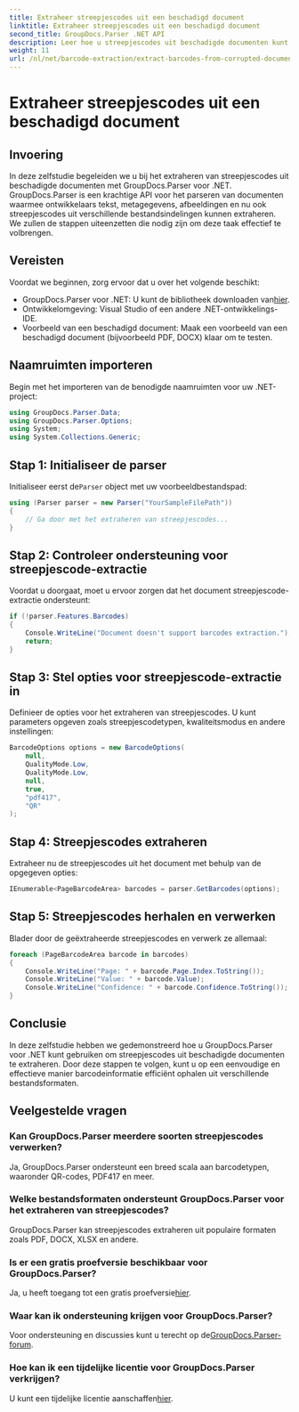 ```yaml
---
title: Extraheer streepjescodes uit een beschadigd document
linktitle: Extraheer streepjescodes uit een beschadigd document
second_title: GroupDocs.Parser .NET API
description: Leer hoe u streepjescodes uit beschadigde documenten kunt extraheren met GroupDocs.Parser voor .NET. Uitgebreide tutorial met stapsgewijze instructies.
weight: 11
url: /nl/net/barcode-extraction/extract-barcodes-from-corrupted-document/
---
```


# Extraheer streepjescodes uit een beschadigd document

## Invoering
In deze zelfstudie begeleiden we u bij het extraheren van streepjescodes uit beschadigde documenten met GroupDocs.Parser voor .NET. GroupDocs.Parser is een krachtige API voor het parseren van documenten waarmee ontwikkelaars tekst, metagegevens, afbeeldingen en nu ook streepjescodes uit verschillende bestandsindelingen kunnen extraheren. We zullen de stappen uiteenzetten die nodig zijn om deze taak effectief te volbrengen.
## Vereisten
Voordat we beginnen, zorg ervoor dat u over het volgende beschikt:
-  GroupDocs.Parser voor .NET: U kunt de bibliotheek downloaden van[hier](https://releases.groupdocs.com/parser/net/).
- Ontwikkelomgeving: Visual Studio of een andere .NET-ontwikkelings-IDE.
- Voorbeeld van een beschadigd document: Maak een voorbeeld van een beschadigd document (bijvoorbeeld PDF, DOCX) klaar om te testen.

## Naamruimten importeren
Begin met het importeren van de benodigde naamruimten voor uw .NET-project:
```csharp
using GroupDocs.Parser.Data;
using GroupDocs.Parser.Options;
using System;
using System.Collections.Generic;
```
## Stap 1: Initialiseer de parser
 Initialiseer eerst de`Parser` object met uw voorbeeldbestandspad:
```csharp
using (Parser parser = new Parser("YourSampleFilePath"))
{
    // Ga door met het extraheren van streepjescodes...
}
```
## Stap 2: Controleer ondersteuning voor streepjescode-extractie
Voordat u doorgaat, moet u ervoor zorgen dat het document streepjescode-extractie ondersteunt:
```csharp
if (!parser.Features.Barcodes)
{
    Console.WriteLine("Document doesn't support barcodes extraction.");
    return;
}
```
## Stap 3: Stel opties voor streepjescode-extractie in
Definieer de opties voor het extraheren van streepjescodes. U kunt parameters opgeven zoals streepjescodetypen, kwaliteitsmodus en andere instellingen:
```csharp
BarcodeOptions options = new BarcodeOptions(
    null,
    QualityMode.Low,
    QualityMode.Low,
    null,
    true,
    "pdf417",
    "QR"
);
```
## Stap 4: Streepjescodes extraheren
Extraheer nu de streepjescodes uit het document met behulp van de opgegeven opties:
```csharp
IEnumerable<PageBarcodeArea> barcodes = parser.GetBarcodes(options);
```
## Stap 5: Streepjescodes herhalen en verwerken
Blader door de geëxtraheerde streepjescodes en verwerk ze allemaal:
```csharp
foreach (PageBarcodeArea barcode in barcodes)
{
    Console.WriteLine("Page: " + barcode.Page.Index.ToString());
    Console.WriteLine("Value: " + barcode.Value);
    Console.WriteLine("Confidence: " + barcode.Confidence.ToString());
}
```

## Conclusie
In deze zelfstudie hebben we gedemonstreerd hoe u GroupDocs.Parser voor .NET kunt gebruiken om streepjescodes uit beschadigde documenten te extraheren. Door deze stappen te volgen, kunt u op een eenvoudige en effectieve manier barcodeinformatie efficiënt ophalen uit verschillende bestandsformaten.

## Veelgestelde vragen
### Kan GroupDocs.Parser meerdere soorten streepjescodes verwerken?
Ja, GroupDocs.Parser ondersteunt een breed scala aan barcodetypen, waaronder QR-codes, PDF417 en meer.
### Welke bestandsformaten ondersteunt GroupDocs.Parser voor het extraheren van streepjescodes?
GroupDocs.Parser kan streepjescodes extraheren uit populaire formaten zoals PDF, DOCX, XLSX en andere.
### Is er een gratis proefversie beschikbaar voor GroupDocs.Parser?
 Ja, u heeft toegang tot een gratis proefversie[hier](https://releases.groupdocs.com/).
### Waar kan ik ondersteuning krijgen voor GroupDocs.Parser?
 Voor ondersteuning en discussies kunt u terecht op de[GroupDocs.Parser-forum](https://forum.groupdocs.com/c/parser/17).
### Hoe kan ik een tijdelijke licentie voor GroupDocs.Parser verkrijgen?
 U kunt een tijdelijke licentie aanschaffen[hier](https://purchase.groupdocs.com/temporary-license/).